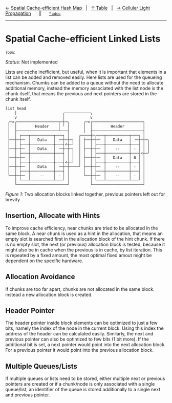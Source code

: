 [&#8592; Spatial Cache-efficient Hash Map](topic-cache-efficient-hash-map.md)&nbsp;&nbsp;&nbsp;|&nbsp;&nbsp;&nbsp;[&#8593; Table](table.md)&nbsp;&nbsp;&nbsp;|&nbsp;&nbsp;&nbsp;[&#8594; Cellular Light Propagation](topic-cellular-light-propagation.md)&nbsp;&nbsp;&nbsp;&nbsp;&nbsp;&nbsp;||&nbsp;&nbsp;&nbsp;&nbsp;&nbsp;&nbsp;<small>[\* xdoc](../xdoc/topic-cache-efficient-linked-lists.xmd#L1)</small>
***

# Spatial Cache-efficient Linked Lists
<small>*Topic*</small>  


*Status:* Not implemented

Lists are cache inefficient, but useful, when it is important that elements in
a list can be added and removed easily. Here lists are used for the queueing
mechanism. Chumks can be added to a queue without the need to allocate
additional memory, instead the memory associated with the list node is the
chunk itself, that means the previous and next pointers are stored in the
chunk itself.


```
list head
    │                    ╭───────────╮
    v                    │           v 
 ╭─>┌──────────────────┬─┼─┐      ╭─>┌──────────────────────┐
 │  │        Header    │ ╵ │      │  │        Header        │
 │  ├──────────────────┴───┤      │  ├──────────────────────┤
 │  │ ┌───┬──────────┬───┐ │    ╭────┼>┌───┬──────────┬───┐ │
 ├──┼─┼─╴ │   Data   │ ╶─┼─┼─╮  │ ├──┼─┼─╴ │   Data   │ ╶─┼─┼─╮
 │  │ ├───┼──────────┼───┤<┼─╯  │ │  │ ├───┼──────────┼───┤ │ │
 ├──┼─┼─╴ │   Data   │ ╶─┼─┼─╮  │ ├──┼─┼─╴ │    --    │ - │ │ │
 │  │ ├───┼──────────┼───┤ │ │  │ │  │ ├───┼──────────┼───┤<┼─╯
 ├──┼─┼─╴ │    --    │ - │ │ │  │ ├──┼─┼─╴ │   Data   │ 0 │ │
 │  │ ├───┼──────────┼───┤<┼─╯  │ │  │ ├───┼──────────┼───┤ │
 ├──┼─┼─╴ │   Data   │ ╶─┼─┼────╯ ├──┼─┼─╴ │    --    │ - │ │
 │  │ ├───┼──────────┼───┤ │      │  │ ├───┼──────────┼───┤ │
 ╰──┼─┼─╴ │    --    │ - │ │      ╰──┼─┼─╴ │    --    │ - │ │
    │ └───┴──────────┴───┘ │         │ └───┴──────────┴───┘ │
    └──────────────────────┘         └──────────────────────┘
```
*Figure 1:* Two allocation blocks linked together, previous pointers left out
for brevity


## Insertion, Allocate with Hints

To improve cache efficiency, near chunks are tried to be allocated in the
same block. A near chunk is used as a hint in the allocation, that means an
empty slot is searched first in the allocation block of the hint chunk.
If there is no empty slot, the next (or previous) allocation block is tested,
because it might also be in cache when the previous is in cache, by list
iteration. This is repeated by a fixed amount, the most optimal fixed amout
might be dependent on the specific hardware.



## Allocation Avoidance

If chunks are too far apart, chunks are not allocated in the same block. instead
a new allocation block is created.



## Header Pointer

The header pointer inside block elements can be optimized to just a few bits,
namely the index of the node in the current block. Using this index the address
of the header can be calculated easily. Similarly, the next and previous
pointer can also be optimized to few bits (1 bit more). If the additional bit
is set, a next pointer would point into the next allocation block. For a
previous pointer it would point into the previous allocation block.



## Multiple Queues/Lists

If multiple queues or lists need to be stored, either multiple next or previous
pointers are created or if a chunk/node is only associated with a single
queue/list, an identifier of the queue is stored additionally to a single next
and previous pointer.


